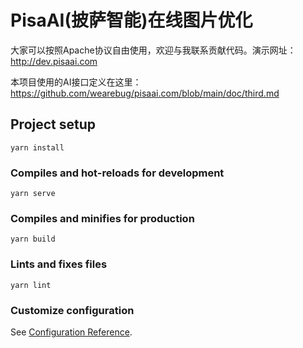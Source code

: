# PisaAI(披萨智能)在线图片优化
大家可以按照Apache协议自由使用，欢迎与我联系贡献代码。演示网址：http://dev.pisaai.com 

本项目使用的AI接口定义在这里：https://github.com/wearebug/pisaai.com/blob/main/doc/third.md

## Project setup
```
yarn install
```
### Compiles and hot-reloads for development
```
yarn serve
```
### Compiles and minifies for production
```
yarn build
```
### Lints and fixes files
```
yarn lint
```

### Customize configuration
See [Configuration Reference](https://cli.vuejs.org/config/).
